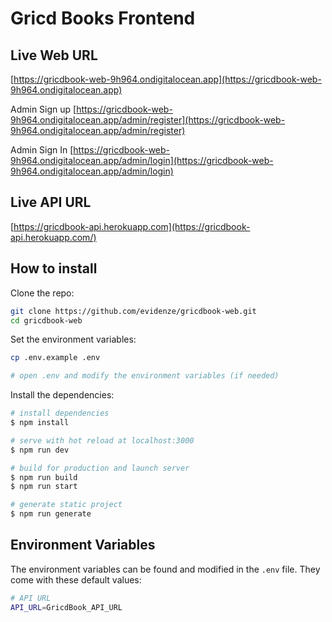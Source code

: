 # Gricd Books Frontend

## Live Web URL
[https://gricdbook-web-9h964.ondigitalocean.app](https://gricdbook-web-9h964.ondigitalocean.app)

Admin Sign up
[https://gricdbook-web-9h964.ondigitalocean.app/admin/register](https://gricdbook-web-9h964.ondigitalocean.app/admin/register)

Admin Sign In
[https://gricdbook-web-9h964.ondigitalocean.app/admin/login](https://gricdbook-web-9h964.ondigitalocean.app/admin/login)

## Live API URL
[https://gricdbook-api.herokuapp.com](https://gricdbook-api.herokuapp.com/)

## How to install

Clone the repo:

```bash
git clone https://github.com/evidenze/gricdbook-web.git
cd gricdbook-web
```
Set the environment variables:

```bash
cp .env.example .env

# open .env and modify the environment variables (if needed)
```

Install the dependencies:

```bash
# install dependencies
$ npm install

# serve with hot reload at localhost:3000
$ npm run dev

# build for production and launch server
$ npm run build
$ npm run start

# generate static project
$ npm run generate
```

## Environment Variables

The environment variables can be found and modified in the `.env` file. They come with these default values:

```bash
# API URL
API_URL=GricdBook_API_URL
